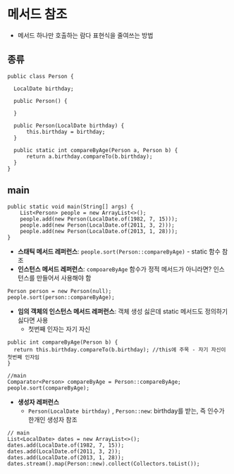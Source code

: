 # 메서드 참조
- 메서드 하나만 호출하는 람다 표현식을 줄여쓰는 방법 

## 종류 
```
public class Person {

  LocalDate birthday;

  public Person() {

  }

  public Person(LocalDate birthday) {
      this.birthday = birthday;
  }
  
  public static int compareByAge(Person a, Person b) {
      return a.birthday.compareTo(b.birthday);
  }
}
```
## main
```
public static void main(String[] args) {
    List<Person> people = new ArrayList<>();
    people.add(new Person(LocalDate.of(1982, 7, 15)));
    people.add(new Person(LocalDate.of(2011, 3, 2)));
    people.add(new Person(LocalDate.of(2013, 1, 28)));
}
```
- **스태틱 메서드 레퍼런스**: `people.sort(Person::compareByAge)` - static 함수 참조 
- **인스턴스 메서드 레퍼런스**: `compoareByAge` 함수가 정적 메서드가 아니라면? 인스턴스를 만들어서 사용해야 함 
```
Person person = new Person(null);
people.sort(person::compareByAge);
```
- **임의 객체의 인스턴스 메서드 레퍼런스**: 객체 생성 싫은데 static 메서드도 정의하기 싫다면 사용 
  - 첫번째 인자는 자기 자신
```
public int compareByAge(Person b) {
  return this.birthday.compareTo(b.birthday); //this에 주목 - 자기 자신이 첫번째 인자임
}  

//main
Comparator<Person> compareByAge = Person::compareByAge;
people.sort(compareByAge);
```
- **생성자 레퍼런스**
  - `Person(LocalDate birthday)` , `Person::new`: birthday를 받는, 즉 인수가 한개인 생성자 참조 
```
// main
List<LocalDate> dates = new ArrayList<>();
dates.add(LocalDate.of(1982, 7, 15));
dates.add(LocalDate.of(2011, 3, 2));
dates.add(LocalDate.of(2013, 1, 28));
dates.stream().map(Person::new).collect(Collectors.toList());
```
